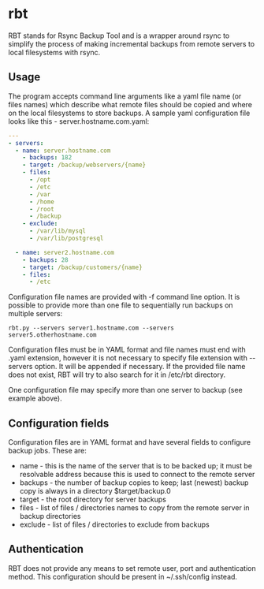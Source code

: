 # rbt

RBT stands for Rsync Backup Tool and is a wrapper around rsync to simplify the process of making incremental backups from remote servers to local filesystems with rsync.

Usage
--

The program accepts command line arguments like a yaml file name (or files names) which describe what remote files should be copied and where on the local filesystems to store backups.
A sample yaml configuration file looks like this - server.hostname.com.yaml:

```yaml
---
- servers:
  - name: server.hostname.com
    - backups: 182
    - target: /backup/webservers/{name}
    - files:
      - /opt
      - /etc
      - /var
      - /home
      - /root
      - /backup
    - exclude:
      - /var/lib/mysql
      - /var/lib/postgresql

  - name: server2.hostname.com
    - backups: 28
    - target: /backup/customers/{name}
    - files:
      - /etc
```

Configuration file names are provided with -f command line option. It is possible to provide more than one file to sequentially run backups on multiple servers:

    rbt.py --servers server1.hostname.com --servers server5.otherhostname.com

Configuration files must be in YAML format and file names must end with .yaml extension, however it is not necessary to specify file extension with --servers option. It will be appended if necessary.
If the provided file name does not exist, RBT will try to also search for it in /etc/rbt directory.

One configuration file may specify more than one server to backup (see example above).

Configuration fields
--

Configuration files are in YAML format and have several fields to configure backup jobs. These are:

* name - this is the name of the server that is to be backed up; it must be resolvable address because this is used to connect to the remote server
* backups - the number of backup copies to keep; last (newest) backup copy is always in a directory $target/backup.0
* target - the root directory for server backups
* files - list of files / directories names to copy from the remote server in backup directories
* exclude - list of files / directories to exclude from backups

Authentication
--

RBT does not provide any means to set remote user, port and authentication method. This configuration should be present in ~/.ssh/config instead.

